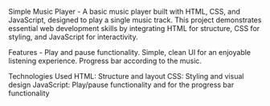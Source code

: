 Simple Music Player -
A basic music player built with HTML, CSS, and JavaScript, designed to play a single music track. This project demonstrates essential web development skills by integrating HTML for structure, CSS for styling, and JavaScript for interactivity.

Features -
Play and pause functionality.
Simple, clean UI for an enjoyable listening experience.
Progress bar according to the music.

Technologies Used
HTML: Structure and layout
CSS: Styling and visual design
JavaScript: Play/pause functionality and for the progress bar functionality
